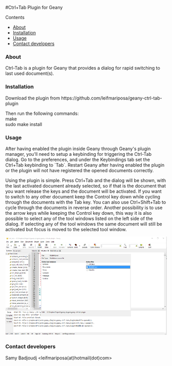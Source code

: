 #Ctrl+Tab Plugin for Geany

<p class="topic-title first">
Contents
</p>
<ul class="simple">
<li>
<a class="reference internal" href="#about" id="id1" name="id1">About</a>
</li>
<li>
<a class="reference internal" href="#installation" id="id1" name="id1">Installation</a>
</li>
<li>
<a class="reference internal" href="#usage" id="id2" name="id2">Usage</a>
</li>
<li>
<a class="reference internal" href="#contact-developers" id="id4" name="id4">Contact developers</a>
</li>
</ul>
</div>
<div class="section" id="about">
<h3>
About
</h3>
<p>
Ctrl-Tab is a plugin for Geany that provides a dialog for rapid switching to last used document(s).
</p>
</div>
<div class="section" id="installation">
  
<h3>
Installation
</h3>

<p>Download the plugin from https://github.com/leifmariposa/geany-ctrl-tab-plugin
</p>
<p>
  
  
Then run the following commands:<br/>
  make<br/>
  sudo make install
</p>

</div>
<div class="section" id="usage">
<h3>
Usage
</h3>
<p>
After having enabled the plugin inside Geany through Geany's plugin manager,
you'll need to setup a keybinding for triggering the Ctrl-Tab dialog. Go to
the preferences, and under the Keybindings tab set the Ctrl+Tab keybinding to `<Primary>Tab`. 
Restart Geany after having enabled the plugin or the plugin will not have registered the opened documents correctly.

Using the plugin is simple. Press Ctrl+Tab and the dialog will be shown, with the 
last activated document already selected, so if that is the document that you 
want release the keys and the document will be activated.
If you want to switch to any other document keep the Control key down while cycling 
through the documents with the Tab key.
You can also use Ctrl+Shift+Tab to cycle through the documents in reverse order.
Another possibility is to use the arrow keys while keeping the Control key down, this way 
it is also possible to select any of the tool windows listed on the left side of the dialog.
If selecting any of the tool windows the same document will still be activated but focus is 
moved to the selected tool window.<br>

<img src="https://github.com/leifmariposa/geany-ctrl-tab-plugin/blob/master/screenshots/screenshot.png" alt="Geany Ctrl+Tab Plugin" />
</p>

</div>
</div>
<div class="section" id="contact-developers">
<h3>
Contact developers
</h3>
<p>
Samy Badjoudj &lt;leifmariposa(at)hotmail(dot)com&gt;
</p>
</div>



